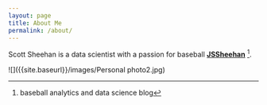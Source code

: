 ```yaml
---
layout: page
title: About Me
permalink: /about/
---
```


Scott Sheehan is a data scientist with a passion for baseball **[JSSheehan](https://github.com/JSSheehan)** [^1].


![]({{site.baseurl}}/images/Personal photo2.jpg)
[^1]: baseball analytics and data science blog

